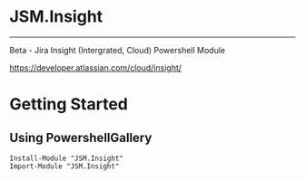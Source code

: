 # JSM.Insight
- - - - 
Beta - Jira Insight (Intergrated, Cloud) Powershell Module

https://developer.atlassian.com/cloud/insight/

# Getting Started #
## Using PowershellGallery ##
```
Install-Module "JSM.Insight"
Import-Module "JSM.Insight"
```
